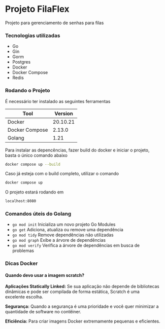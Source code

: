 # Projeto FilaFlex

Projeto para gerenciamento de senhas para filas

### Tecnologias utilizadas

- Go
- Gin
- Gorm
- Postgres
- Docker
- Docker Compose
- Redis

### Rodando o Projeto

É necessário ter instalado as seguintes ferramentas

| Tool           | Version  |
| -------------- | -------- |
| Docker         | 20.10.21 |
| Docker Compose | 2.13.0   |
| Golang         | 1.21     |

Para instalar as depencências, fazer build do docker e iniciar o projeto, basta o único comando abaixo
```sh
docker compose up --build
```

Caso já esteja com o build completo, utilizar o comando
```sh
docker compose up
```

O projeto estará rodando em

```sh
localhost:8080
```

### Comandos úteis do Golang

- `go mod init` Inicializa um novo projeto Go Modules
- `go get` Adiciona, atualiza ou remove uma dependência
- `go mod tidy` Remove dependências não utilizadas
- `go mod graph` Exibe a árvore de dependências
- `go mod verify` Verifica a árvore de dependências em busca de problemas

### Dicas Docker

#### Quando devo usar a imagem scratch?

**Aplicações Statically Linked:** Se sua aplicação não depende de bibliotecas dinâmicas e pode ser compilada de forma estática, Scratch é uma excelente escolha.

**Segurança:** Quando a segurança é uma prioridade e você quer minimizar a quantidade de software no contêiner.

**Eficiência:** Para criar imagens Docker extremamente pequenas e eficientes.